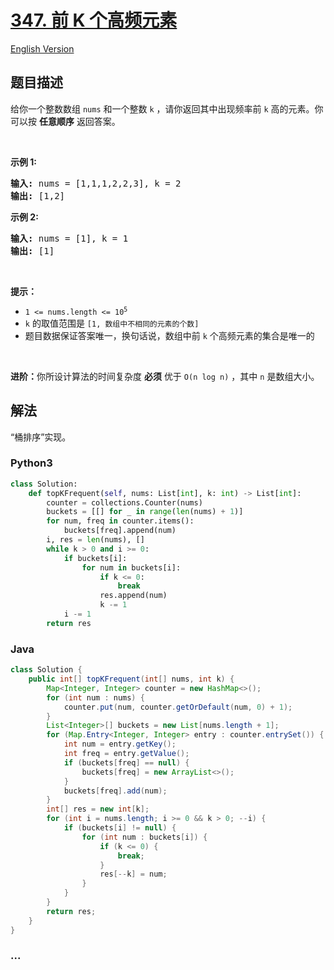 # [347. 前 K 个高频元素](https://leetcode-cn.com/problems/top-k-frequent-elements)

[English Version](https://github.com/yanglr/leetcode-ac/blob/master/assets/0300-0399/0347.Top%20K%20Frequent%20Elements/README_EN.md)

## 题目描述

<!-- 这里写题目描述 -->

<p>给你一个整数数组 <code>nums</code> 和一个整数 <code>k</code> ，请你返回其中出现频率前 <code>k</code> 高的元素。你可以按 <strong>任意顺序</strong> 返回答案。</p>

<p> </p>

<p><strong>示例 1:</strong></p>

<pre>
<strong>输入: </strong>nums = [1,1,1,2,2,3], k = 2
<strong>输出: </strong>[1,2]
</pre>

<p><strong>示例 2:</strong></p>

<pre>
<strong>输入: </strong>nums = [1], k = 1
<strong>输出: </strong>[1]</pre>

<p> </p>

<p><strong>提示：</strong></p>

<ul>
	<li><code>1 <= nums.length <= 10<sup>5</sup></code></li>
	<li><code>k</code> 的取值范围是 <code>[1, 数组中不相同的元素的个数]</code></li>
	<li>题目数据保证答案唯一，换句话说，数组中前 <code>k</code> 个高频元素的集合是唯一的</li>
</ul>

<p> </p>

<p><strong>进阶：</strong>你所设计算法的时间复杂度 <strong>必须</strong> 优于 <code>O(n log n)</code> ，其中 <code>n</code><em> </em>是数组大小。</p>


## 解法

<!-- 这里可写通用的实现逻辑 -->

“桶排序”实现。

<!-- tabs:start -->

### **Python3**

<!-- 这里可写当前语言的特殊实现逻辑 -->

```python
class Solution:
    def topKFrequent(self, nums: List[int], k: int) -> List[int]:
        counter = collections.Counter(nums)
        buckets = [[] for _ in range(len(nums) + 1)]
        for num, freq in counter.items():
            buckets[freq].append(num)
        i, res = len(nums), []
        while k > 0 and i >= 0:
            if buckets[i]:
                for num in buckets[i]:
                    if k <= 0:
                        break
                    res.append(num)
                    k -= 1
            i -= 1
        return res
```

### **Java**

<!-- 这里可写当前语言的特殊实现逻辑 -->

```java
class Solution {
    public int[] topKFrequent(int[] nums, int k) {
        Map<Integer, Integer> counter = new HashMap<>();
        for (int num : nums) {
            counter.put(num, counter.getOrDefault(num, 0) + 1);
        }
        List<Integer>[] buckets = new List[nums.length + 1];
        for (Map.Entry<Integer, Integer> entry : counter.entrySet()) {
            int num = entry.getKey();
            int freq = entry.getValue();
            if (buckets[freq] == null) {
                buckets[freq] = new ArrayList<>();
            }
            buckets[freq].add(num);
        }
        int[] res = new int[k];
        for (int i = nums.length; i >= 0 && k > 0; --i) {
            if (buckets[i] != null) {
                for (int num : buckets[i]) {
                    if (k <= 0) {
                        break;
                    }
                    res[--k] = num;
                }
            }
        }
        return res;
    }
}
```

### **...**

```

```

<!-- tabs:end -->
